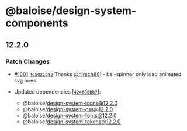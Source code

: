 # @baloise/design-system-components

## 12.2.0

### Patch Changes

- [#1001](https://github.com/baloise-incubator/design-system/pull/1001) [`4d5021d82`](https://github.com/baloise-incubator/design-system/commit/4d5021d82549ee336b964e05720fd08fefc55c8f) Thanks [@hirsch88](https://github.com/hirsch88)! - bal-spinner only load animated svg ones

- Updated dependencies [[`424f8dbb7`](https://github.com/baloise-incubator/design-system/commit/424f8dbb73be578684e085d35bec4c7774bb8dba)]:
  - @baloise/design-system-icons@12.2.0
  - @baloise/design-system-css@12.2.0
  - @baloise/design-system-fonts@12.2.0
  - @baloise/design-system-tokens@12.2.0
